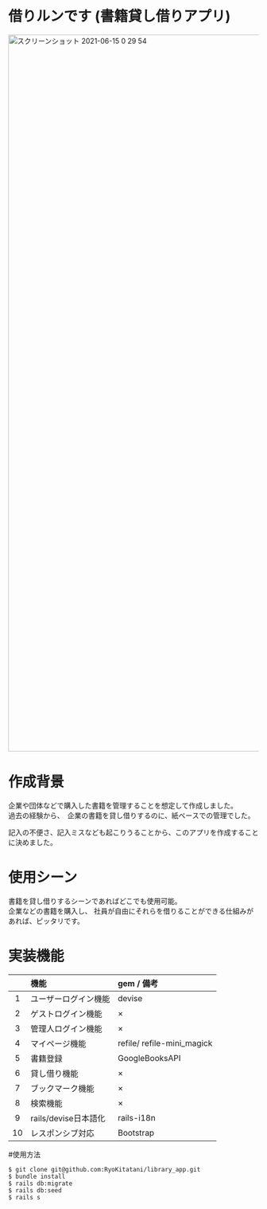# 借りルンです (書籍貸し借りアプリ)

<img width="1440" alt="スクリーンショット 2021-06-15 0 29 54" src="https://user-images.githubusercontent.com/77328172/121918622-33439e00-cd71-11eb-8757-ce9da4933143.png">

# 作成背景

企業や団体などで購入した書籍を管理することを想定して作成しました。 <br>
過去の経験から、　企業の書籍を貸し借りするのに、紙ベースでの管理でした。

記入の不便さ、記入ミスなども起こりうることから、このアプリを作成することに決めました。

# 使用シーン

書籍を貸し借りするシーンであればどこでも使用可能。 <br>
企業などの書籍を購入し、
社員が自由にそれらを借りることができる仕組みがあれば、ピッタリです。

# 実装機能

|  | 機能 | gem / 備考  |
|:---:|:---|:---|
| 1 | ユーザーログイン機能 |devise |
| 2 | ゲストログイン機能| × |
| 3 | 管理人ログイン機能| × |
| 4 | マイページ機能 | refile/ refile-mini_magick |
| 5 | 書籍登録 | GoogleBooksAPI |
| 6 | 貸し借り機能 | × |
| 7 | ブックマーク機能| × |
| 8 | 検索機能 | × |
| 9 | rails/devise日本語化 | rails-i18n |
| 10 | レスポンシブ対応 | Bootstrap |

#使用方法

```
$ git clone git@github.com:RyoKitatani/library_app.git
$ bundle install
$ rails db:migrate
$ rails db:seed
$ rails s
```
